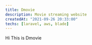 ```yaml
---
title: Dmovie
description: Movie streaming website
createdAt: "2021-09-26 20:33:00"
techs: [laravel, aws, blade]
---
```


Hi This is Dmovie
